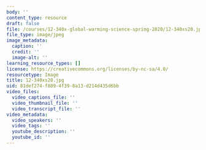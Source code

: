 ```yaml
---
body: ''
content_type: resource
draft: false
file: /courses/12-340x-global-warming-science-spring-2020/12-340xs20.jpg
file_type: image/jpeg
image_metadata:
  caption: ''
  credit: ''
  image-alt: ''
learning_resource_types: []
license: https://creativecommons.org/licenses/by-nc-sa/4.0/
resourcetype: Image
title: 12-340xs20.jpg
uid: 81def274-f809-4f39-8a13-d214d435d6bb
video_files:
  video_captions_file: ''
  video_thumbnail_file: ''
  video_transcript_file: ''
video_metadata:
  video_speakers: ''
  video_tags: ''
  youtube_description: ''
  youtube_id: ''
---
```

